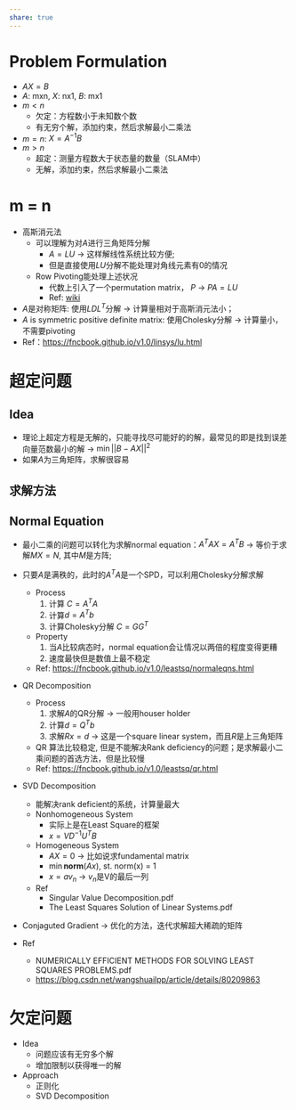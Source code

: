 ```yaml
---
share: true
---
```


# Problem Formulation
- $AX = B$
- $A$: mxn, $X$: nx1, $B$: mx1
- $m < n$
	- 欠定：方程数小于未知数个数
	- 有无穷个解，添加约束，然后求解最小二乘法
- $m = n$: $X = A^{-1}B$
- $m > n$
	- 超定：测量方程数大于状态量的数量（SLAM中）
	- 无解，添加约束，然后求解最小二乘法

# m = n
	
- 高斯消元法
	- 可以理解为对$A$进行三角矩阵分解
		- $A = LU$ → 这样解线性系统比较方便;
		- 但是直接使用$LU$分解不能处理对角线元素有0的情况
	- Row Pivoting能处理上述状况
		- 代数上引入了一个permutation matrix， $P$ → $PA = LU$
		- Ref: [wiki](https://en.wikipedia.org/wiki/Pivot_element)
- $A$是对称矩阵: 使用$LDL^T$分解 → 计算量相对于高斯消元法小；
- $A$ is symmetric positive definite matrix: 使用Cholesky分解 → 计算量小，不需要pivoting
- Ref：https://fncbook.github.io/v1.0/linsys/lu.html

# 超定问题
	
## Idea
- 理论上超定方程是无解的，只能寻找尽可能好的的解，最常见的即是找到误差向量范数最小的解 → $\min || B - AX ||^2$
- 如果$A$为三角矩阵，求解很容易
	
	
## 求解方法

## Normal Equation
- 最小二乘的问题可以转化为求解normal equation：$A^TAX = A^TB$ → 等价于求解$MX = N$, 其中$M$是方阵;


- 只要$A$是满秩的，此时的$A^TA$是一个SPD，可以利用Cholesky分解求解
	- Process
		1. 计算 $C = A^TA$
		2. 计算$d = A^Tb$
		3. 计算Cholesky分解 $C = GG^T$
	- Property
		1. 当$A$比较病态时，normal equation会让情况以两倍的程度变得更糟
		2. 速度最快但是数值上最不稳定
	- Ref: https://fncbook.github.io/v1.0/leastsq/normaleqns.html

- QR Decomposition
	- Process
		1. 求解$A$的QR分解 → 一般用houser holder
		2. 计算$d = Q^Tb$
		3. 求解$Rx = d$ → 这是一个square linear system，而且$R$是上三角矩阵
	- QR 算法比较稳定, 但是不能解决Rank deficiency的问题；是求解最小二乘问题的首选方法，但是比较慢
	- Ref: https://fncbook.github.io/v1.0/leastsq/qr.html
		
- SVD Decomposition
	- 能解决rank deficient的系统，计算量最大
	- Nonhomogeneous System
		- 实际上是在Least Square的框架
		- $x = VD^{-1}U^TB$
	- Homogeneous System
		- $AX = 0$ → 比如说求fundamental matrix
		- $\min \mathbf{norm}(Ax)$, st. norm(x) = 1
		- $x = av_n$ → $v_n$是V的最后一列
	- Ref
		- Singular Value Decomposition.pdf
		- The Least Squares Solution of Linear Systems.pdf
		
- Conjaguted Gradient → 优化的方法，迭代求解超大稀疏的矩阵
- Ref
	- NUMERICALLY EFFICIENT METHODS FOR SOLVING LEAST SQUARES PROBLEMS.pdf
	- https://blog.csdn.net/wangshuailpp/article/details/80209863

# 欠定问题
- Idea
	- 问题应该有无穷多个解
	- 增加限制以获得唯一的解
- Approach
	- 正则化
	- SVD Decomposition